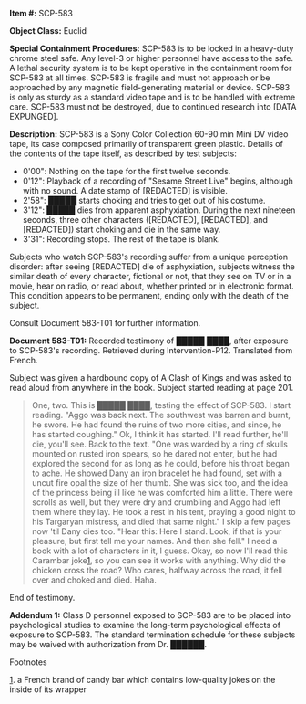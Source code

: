 **Item #:** SCP-583

**Object Class:** Euclid

**Special Containment Procedures:** SCP-583 is to be locked in a heavy-duty chrome steel safe. Any level-3 or higher personnel have access to the safe. A lethal security system is to be kept operative in the containment room for SCP-583 at all times. SCP-583 is fragile and must not approach or be approached by any magnetic field-generating material or device. SCP-583 is only as sturdy as a standard video tape and is to be handled with extreme care. SCP-583 must not be destroyed, due to continued research into \[DATA EXPUNGED\].

**Description:** SCP-583 is a Sony Color Collection 60-90 min Mini DV video tape, its case composed primarily of transparent green plastic. Details of the contents of the tape itself, as described by test subjects:

*   0'00": Nothing on the tape for the first twelve seconds.
*   0'12": Playback of a recording of "Sesame Street Live" begins, although with no sound. A date stamp of \[REDACTED\] is visible.
*   2'58": █████ starts choking and tries to get out of his costume.
*   3'12": █████ dies from apparent asphyxiation. During the next nineteen seconds, three other characters (\[REDACTED\], \[REDACTED\], and \[REDACTED\]) start choking and die in the same way.
*   3'31": Recording stops. The rest of the tape is blank.

Subjects who watch SCP-583's recording suffer from a unique perception disorder: after seeing \[REDACTED\] die of asphyxiation, subjects witness the similar death of every character, fictional or not, that they see on TV or in a movie, hear on radio, or read about, whether printed or in electronic format. This condition appears to be permanent, ending only with the death of the subject.

Consult Document 583-T01 for further information.

**Document 583-T01:** Recorded testimony of █████ ████, after exposure to SCP-583's recording. Retrieved during Intervention-P12. Translated from French.

Subject was given a hardbound copy of A Clash of Kings and was asked to read aloud from anywhere in the book. Subject started reading at page 201.

> One, two. This is █████ ████, testing the effect of SCP-583. I start reading. "Aggo was back next. The southwest was barren and burnt, he swore. He had found the ruins of two more cities, and since, he has started coughing." Ok, I think it has started. I'll read further, he'll die, you'll see. Back to the text. "One was warded by a ring of skulls mounted on rusted iron spears, so he dared not enter, but he had explored the second for as long as he could, before his throat began to ache. He showed Dany an iron bracelet he had found, set with a uncut fire opal the size of her thumb. She was sick too, and the idea of the princess being ill like he was comforted him a little. There were scrolls as well, but they were dry and crumbling and Aggo had left them where they lay. He took a rest in his tent, praying a good night to his Targaryan mistress, and died that same night." I skip a few pages now 'til Dany dies too. "Hear this: Here I stand. Look, if that is your pleasure, but first tell me your names. And then she fell." I need a book with a lot of characters in it, I guess. Okay, so now I'll read this Carambar joke[1](javascript:;), so you can see it works with anything. Why did the chicken cross the road? Who cares, halfway across the road, it fell over and choked and died. Haha.

End of testimony.

**Addendum 1:** Class D personnel exposed to SCP-583 are to be placed into psychological studies to examine the long-term psychological effects of exposure to SCP-583. The standard termination schedule for these subjects may be waived with authorization from Dr. ██████.

Footnotes

[1](javascript:;). a French brand of candy bar which contains low-quality jokes on the inside of its wrapper
